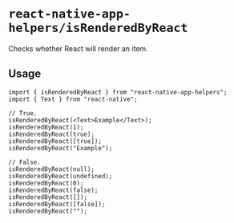 # `react-native-app-helpers/isRenderedByReact`

Checks whether React will render an item.

## Usage

```tsx
import { isRenderedByReact } from "react-native-app-helpers";
import { Text } from "react-native";

// True.
isRenderedByReact(<Text>Example</Text>);
isRenderedByReact(1);
isRenderedByReact(true);
isRenderedByReact([true]);
isRenderedByReact("Example");

// False.
isRenderedByReact(null);
isRenderedByReact(undefined);
isRenderedByReact(0);
isRenderedByReact(false);
isRenderedByReact([]);
isRenderedByReact([false]);
isRenderedByReact("");
```
